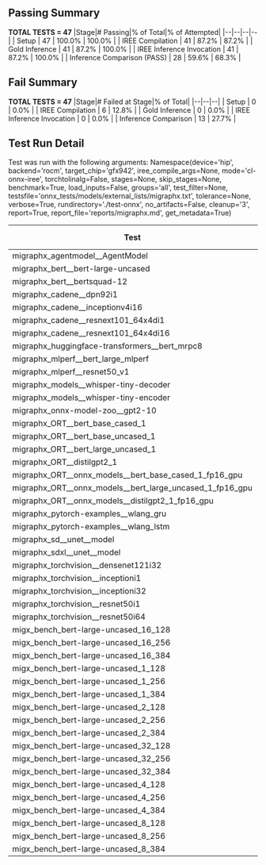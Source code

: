 ## Passing Summary

**TOTAL TESTS = 47**
|Stage|# Passing|% of Total|% of Attempted|
|--|--|--|--|
| Setup | 47 | 100.0% | 100.0% |
| IREE Compilation | 41 | 87.2% | 87.2% |
| Gold Inference | 41 | 87.2% | 100.0% |
| IREE Inference Invocation | 41 | 87.2% | 100.0% |
| Inference Comparison (PASS) | 28 | 59.6% | 68.3% |
## Fail Summary

**TOTAL TESTS = 47**
|Stage|# Failed at Stage|% of Total|
|--|--|--|
| Setup | 0 | 0.0% |
| IREE Compilation | 6 | 12.8% |
| Gold Inference | 0 | 0.0% |
| IREE Inference Invocation | 0 | 0.0% |
| Inference Comparison | 13 | 27.7% |
## Test Run Detail
Test was run with the following arguments:
Namespace(device='hip', backend='rocm', target_chip='gfx942', iree_compile_args=None, mode='cl-onnx-iree', torchtolinalg=False, stages=None, skip_stages=None, benchmark=True, load_inputs=False, groups='all', test_filter=None, testsfile='onnx_tests/models/external_lists/migraphx.txt', tolerance=None, verbose=True, rundirectory='./test-onnx', no_artifacts=False, cleanup='3', report=True, report_file='reports/migraphx.md', get_metadata=True)

| Test | Exit Status | Mean Benchmark Time (ms) | Notes |
|--|--|--|--|
| migraphx_agentmodel__AgentModel | compilation | None | |
| migraphx_bert__bert-large-uncased | PASS | 19.26680615482231 | |
| migraphx_bert__bertsquad-12 | compilation | None | |
| migraphx_cadene__dpn92i1 | Numerics | 42.47559187020742 | |
| migraphx_cadene__inceptionv4i16 | PASS | 148.30174961437783 | |
| migraphx_cadene__resnext101_64x4di1 | Numerics | 114.35691598388883 | |
| migraphx_cadene__resnext101_64x4di16 | Numerics | 363.74680992836755 | |
| migraphx_huggingface-transformers__bert_mrpc8 | PASS | 7.232772778476431 | |
| migraphx_mlperf__bert_large_mlperf | Numerics | 23.954207591455557 | |
| migraphx_mlperf__resnet50_v1 | compilation | None | |
| migraphx_models__whisper-tiny-decoder | PASS | 33.219155164040394 | |
| migraphx_models__whisper-tiny-encoder | Numerics | 142.5809133177002 | |
| migraphx_onnx-model-zoo__gpt2-10 | compilation | None | |
| migraphx_ORT__bert_base_cased_1 | PASS | 99.6708052144164 | |
| migraphx_ORT__bert_base_uncased_1 | PASS | 99.10654547136453 | |
| migraphx_ORT__bert_large_uncased_1 | PASS | 500.95868359009427 | |
| migraphx_ORT__distilgpt2_1 | PASS | 52.70134706404946 | |
| migraphx_ORT__onnx_models__bert_base_cased_1_fp16_gpu | Numerics | 61.22750969547213 | |
| migraphx_ORT__onnx_models__bert_large_uncased_1_fp16_gpu | Numerics | 292.95667400583625 | |
| migraphx_ORT__onnx_models__distilgpt2_1_fp16_gpu | Numerics | 31.173527294742883 | |
| migraphx_pytorch-examples__wlang_gru | PASS | 16.62353173322309 | |
| migraphx_pytorch-examples__wlang_lstm | PASS | 6.886208578631156 | |
| migraphx_sd__unet__model | import_model | None | |
| migraphx_sdxl__unet__model | import_model | None | |
| migraphx_torchvision__densenet121i32 | Numerics | 75.55056011511219 | |
| migraphx_torchvision__inceptioni1 | PASS | 39.72853176916639 | |
| migraphx_torchvision__inceptioni32 | PASS | 98.80622644864377 | |
| migraphx_torchvision__resnet50i1 | Numerics | 11.352575288945305 | |
| migraphx_torchvision__resnet50i64 | Numerics | 188.88102914206684 | |
| migx_bench_bert-large-uncased_16_128 | PASS | 35.33130117381612 | |
| migx_bench_bert-large-uncased_16_256 | PASS | 58.41713424565063 | |
| migx_bench_bert-large-uncased_16_384 | Numerics | 79.24939043543957 | |
| migx_bench_bert-large-uncased_1_128 | PASS | 13.060046601350662 | |
| migx_bench_bert-large-uncased_1_256 | PASS | 13.301559097174577 | |
| migx_bench_bert-large-uncased_1_384 | PASS | 19.462790642002663 | |
| migx_bench_bert-large-uncased_2_128 | PASS | 12.60721839276985 | |
| migx_bench_bert-large-uncased_2_256 | PASS | 13.270251394349074 | |
| migx_bench_bert-large-uncased_2_384 | PASS | 21.76989500488465 | |
| migx_bench_bert-large-uncased_32_128 | PASS | 70.72654798006018 | |
| migx_bench_bert-large-uncased_32_256 | PASS | 110.80547282472253 | |
| migx_bench_bert-large-uncased_32_384 | Numerics | 159.1442956899603 | |
| migx_bench_bert-large-uncased_4_128 | PASS | 14.269944204359637 | |
| migx_bench_bert-large-uncased_4_256 | PASS | 17.722830067699153 | |
| migx_bench_bert-large-uncased_4_384 | PASS | 26.70229686042055 | |
| migx_bench_bert-large-uncased_8_128 | PASS | 20.223342139451276 | |
| migx_bench_bert-large-uncased_8_256 | PASS | 29.730727572718425 | |
| migx_bench_bert-large-uncased_8_384 | PASS | 43.41824469156563 | |
